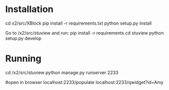 Installation
============
cd x2/src/XBlock
pip install -r requirements.txt
python setup.py install

Go to /x2/src/stuview and run:
pip install -r requirements
cd stuview
python setup.py develop

Running
=======
cd /x2/src/stuview
python manage.py runserver 2233

#open in browser
localhost:2233/populate
localhost:2233/qwidget?id=Amy
